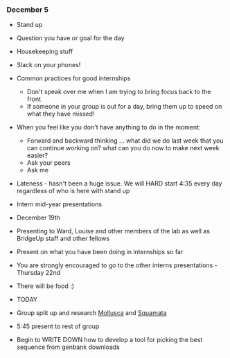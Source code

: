 ### December 5 ###
* Stand up
 * Question you have or goal for the day
* Housekeeping stuff
 * Slack on your phones!
 * Common practices for good internships
   * Don't speak over me when I am trying to bring focus back to the front
    * If someone in your group is out for a day, bring them up to speed on what they have missed!
  * When you feel like you don't have anything to do in the moment:
    * Forward and backward thinking ... what did we do last week that you can continue working on? what can you do now to make next week easier?
    * Ask your peers
    * Ask me
 * Lateness - hasn't been a huge issue. We will HARD start 4:35 every day regardless of who is here with stand up
* Intern mid-year presentations
 * December 19th
 * Presenting to Ward, Louise and other members of the lab as well as BridgeUp staff and other fellows
 * Present on what you have been doing in internships so far
 * You are strongly encouraged to go to the other interns presentations - Thursday 22nd
 * There will be food :) 
 
* TODAY 
 * Group split up and research [Mollusca](https://en.wikipedia.org/wiki/Mollusca) and [Squamata](https://en.wikipedia.org/wiki/Squamata)
 * 5:45 present to rest of group
 * Begin to WRITE DOWN how to develop a tool for picking the best sequence from genbank downloads

